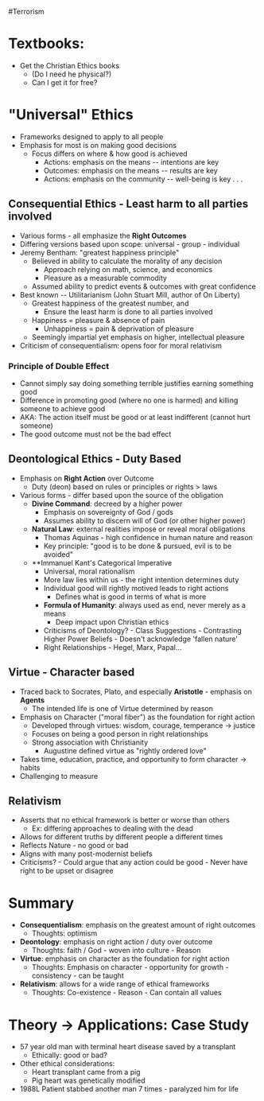 #Terrorism
# Textbooks:
- Get the Christian Ethics books 
	- (Do I need he physical?)
	- Can I get it for free?

# "Universal" Ethics
- Frameworks designed to apply to all people
- Emphasis for most is on making good decisions
	- Focus differs on where & how good is achieved
		- Actions: emphasis on the means -- intentions are key
		- Outcomes: emphasis on the means -- results are key
		- Actions: emphasis on the community -- well-being is key
. . .
## Consequential Ethics - Least harm to all parties involved
- Various forms - all emphasize the **Right Outcomes**
- Differing versions based upon scope: universal - group - individual
- Jeremy Bentham: "greatest happiness principle"
	- Believed in ability to calculate the morality of any decision
		- Approach relying on math, science, and economics
		- Pleasure as a measurable commodity
	- Assumed ability to predict events & outcomes with great confidence
- Best known -- Utilitarianism (John Stuart Mill, author of On Liberty)
	- Greatest happiness of the greatest number, and
		- Ensure the least harm is done to all parties involved
	- Happiness = pleasure & absence of pain
		- Unhappiness = pain & deprivation of pleasure
	- Seemingly impartial yet emphasis on higher, intellectual pleasure
- Criticism of consequentialism: opens foor for moral relativism
### **Principle of Double Effect**
- Cannot simply say doing something terrible justifies earning something good
- Difference in promoting good (where no one is harmed) and killing someone to achieve good
- AKA: The action itself must be good or at least indifferent (cannot hurt someone)
- The good outcome must not be the bad effect

## Deontological Ethics - Duty Based
- Emphasis on **Right Action** over Outcome
	- Duty (deon) based on rules or principles or rights > laws
- Various forms - differ based upon the source of the obligation
	- **Divine Command**: decreed by a higher power
		- Emphasis on sovereignty of God / gods
		- Assumes ability to discern will of God (or other higher power)
	- **Natural Law**: external realities impose or reveal moral obligations
		- Thomas Aquinas - high confidence in human nature and reason
		- Key principle: "good is to be done & pursued, evil is to be avoided"
	- **Immanuel Kant's Categorical Imperative
		- Universal, moral rationalism
		- More law lies within us - the right intention determines duty
		- Individual good will rightly motived leads to right actions
			- Defines what is good in terms of what is more
		- **Formula of Humanity**: always used as end, never merely as a means
			- Deep impact upon Christian ethics
		- Criticisms of Deontology?
					  - Class Suggestions
					    - Contrasting Higher Power Beliefs 
					    - Doesn't acknowledge 'fallen nature'
		 - Right Relationships - Hegel, Marx, Papal...
					
## Virtue - Character based
- Traced back to Socrates, Plato, and especially **Aristotle** - emphasis on **Agents**
	- The intended life is one of Virtue determined by reason
- Emphasis on Character ("moral fiber") as the foundation for right action
	- Developed through virtues: wisdom, courage, temperance -> justice
	- Focuses on being a good person in right relationships
	- Strong association with Christianity
		- Augustine defined virtue as "rightly ordered love"
- Takes time, education, practice, and opportunity to form character -> habits
- Challenging to measure

## Relativism
- Asserts that no ethical framework is better or worse than others
	- Ex: differing approaches to dealing with the dead
- Allows for different truths by different people a different times
- Reflects Nature - no good or bad
- Aligns with many post-modernist beliefs
- Criticisms?
		- Could argue that any action could be good
		- Never have right to be upset or disagree

# Summary 
- **Consequentialism**: emphasis on the greatest amount of right outcomes
	- Thoughts: optimism
- **Deontology**: emphasis on right action / duty over outcome
	- Thoughts: faith / God - woven into culture - Reason
- **Virtue**: emphasis on character as the foundation for right action
	- Thoughts: Emphasis on character - opportunity for growth - consistency - can be taught
- **Relativism**: allows for a wide range of ethical frameworks
	- Thoughts: Co-existence - Reason - Can contain all values

# Theory -> Applications: Case Study
- 57 year old man with terminal heart disease saved by a transplant
	- Ethically: good or bad?
- Other ethical considerations:
	- Heart transplant came from a pig
	- Pig heart was genetically modified
- 1988L Patient stabbed another man 7 times - paralyzed him for life 